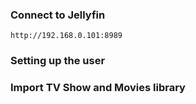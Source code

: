 ### Connect to Jellyfin
```
http://192.168.0.101:8989
```

### Setting up the user


### Import TV Show and Movies library
